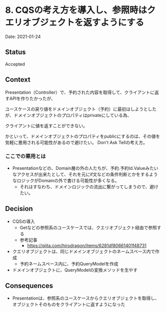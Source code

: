 # 8. CQSの考え方を導入し、参照時はクエリオブジェクトを返すようにする

Date: 2021-01-24

## Status

Accepted

## Context

Presentation（Controller）で、予約された内容を取得して、クライアントに返すAPIを作りたかったが、

ユースケースの戻り値をドメインオブジェクト（予約）に最初はしようとしたが、ドメインオブジェクトのプロパティはprivateにしている為、

クライアントに値を返すことができない。

かといって、ドメインオブジェクトのプロパティをpublicにするのは、その値を気軽に悪用される可能性があるので避けたい。
Don't Ask Tellの考え方。

### ここでの悪用とは

- Presentationなどの、Domain層の外の人たちが、予約.予約Id.Valueみたいなアクセスが出来たとして、それを元にif文などの条件判断とかをするようなロジックがDomainの外で書ける可能性が多くなる。
    - それはすなわち、ドメインロジックの流出に繋がってしまうので、避けたい。

## Decision

- CQSの導入
    - Getなどの参照系のユースケースでは、クエリオブジェクト経由で参照する
    - 参考記事
        - https://qiita.com/hirodragon/items/6281df80661401f48731
- クエリオブジェクトは、同じドメインオブジェクトのネームスペース内で作成
    - 予約ネームスペース内に、予約QueryModelを作成
- ドメインオブジェクトに、QueryModelの変換メソッドを生やす

## Consequences

- Presentationは、参照系のユースケースからクエリオブジェクトを取得し、オブジェクトそのものをクライアントに返すようになった


